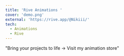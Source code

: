 ```yaml
---
title: 'Rive Animations '
cover: 'demo.png'
external: 'https://rive.app/@Nikiii/'
tech:
  - Animations
  - Rive
---
```


"Bring your projects to life → Visit my animation store"
